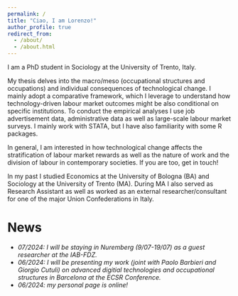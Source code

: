 ```yaml
---
permalink: /
title: "Ciao, I am Lorenzo!"
author_profile: true
redirect_from: 
  - /about/
  - /about.html
---
```



I am a PhD student in Sociology at the University of Trento, Italy.

My thesis delves into the macro/meso (occupational structures and occupations) and individual consequences of technological change. I mainly adopt a comparative framework, which I leverage to understand how technology-driven labour market outcomes might be also conditional on specific institutions. To conduct the empirical analyses I use job advertisement data, administrative data as well as large-scale labour market surveys. I mainly work with STATA, but I have also familiarity with some R packages.

In general, I am interested in how technological change affects the stratification of labour market rewards as well as the nature of work and the division of labour in contemporary societies. If you are too, get in touch!

In my past I studied Economics at the University of Bologna (BA) and Sociology at the University of Trento (MA). During MA I also served as Research Assistant as well as worked as an external researcher/consultant for one of the major Union Confederations in Italy.

News
=====
- <em> 07/2024: I will be staying in Nuremberg (9/07-19/07) as a guest researcher at the IAB-FDZ. </em>
- <em> 06/2024: I will be presenting my work (joint with Paolo Barbieri and Giorgio Cutuli) on advanced digitial technologies and occupational structures in Barcelona at the ECSR Conference. </em>
- <em> 06/2024: my personal page is online!</em>
